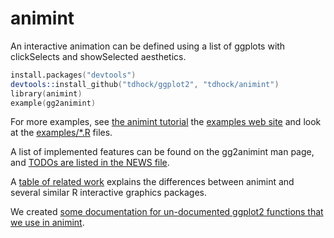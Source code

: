 animint
=======

An interactive animation can be defined using a list of ggplots with
clickSelects and showSelected aesthetics.

```s
install.packages("devtools")
devtools::install_github("tdhock/ggplot2", "tdhock/animint")
library(animint)
example(gg2animint)
```

For more examples, see [the animint
tutorial](http://tdhock.github.io/animint/) the [examples web
site](http://sugiyama-www.cs.titech.ac.jp/~toby/animint/index.html)
and look at the
[examples/*.R](https://github.com/tdhock/animint/tree/master/examples)
files.

A list of implemented features can be found on the gg2animint man
page, and [TODOs are listed in the NEWS
file](https://github.com/tdhock/animint/blob/master/NEWS).

A [table of related
work](https://github.com/tdhock/animint/blob/master/etc/references.org)
explains the differences between animint and several similar R
interactive graphics packages.

We created [some documentation for un-documented ggplot2 functions
that we use in
animint](https://github.com/tdhock/animint/blob/master/etc/ggplot2.org).

